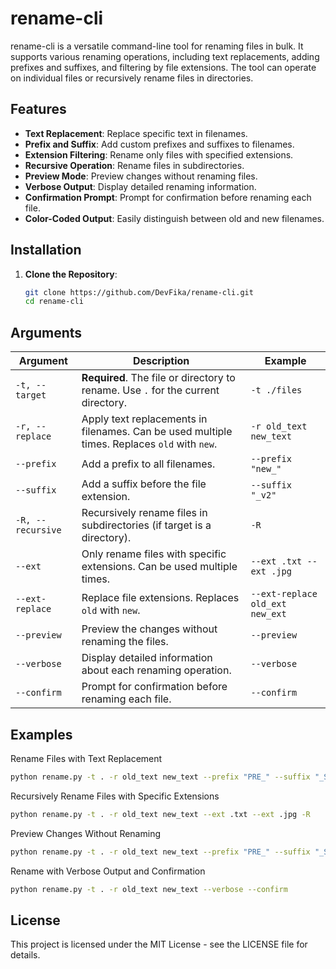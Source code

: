 # rename-cli

rename-cli is a versatile command-line tool for renaming files in bulk. It supports various renaming operations, including text replacements, adding prefixes and suffixes, and filtering by file extensions. The tool can operate on individual files or recursively rename files in directories.

## Features

- **Text Replacement**: Replace specific text in filenames.
- **Prefix and Suffix**: Add custom prefixes and suffixes to filenames.
- **Extension Filtering**: Rename only files with specified extensions.
- **Recursive Operation**: Rename files in subdirectories.
- **Preview Mode**: Preview changes without renaming files.
- **Verbose Output**: Display detailed renaming information.
- **Confirmation Prompt**: Prompt for confirmation before renaming each file.
- **Color-Coded Output**: Easily distinguish between old and new filenames.

## Installation

1. **Clone the Repository**:
   ```bash
   git clone https://github.com/DevFika/rename-cli.git
   cd rename-cli

## Arguments

| Argument             | Description                                                                                       | Example                                             |
|----------------------|---------------------------------------------------------------------------------------------------|-----------------------------------------------------|
| `-t, --target`        | **Required**. The file or directory to rename. Use `.` for the current directory.                 | `-t ./files`                                        |
| `-r, --replace`       | Apply text replacements in filenames. Can be used multiple times. Replaces `old` with `new`.       | `-r old_text new_text`                              |
| `--prefix`            | Add a prefix to all filenames.                                                                    | `--prefix "new_"`                                   |
| `--suffix`            | Add a suffix before the file extension.                                                           | `--suffix "_v2"`                                    |
| `-R, --recursive`     | Recursively rename files in subdirectories (if target is a directory).                            | `-R`                                                |
| `--ext`               | Only rename files with specific extensions. Can be used multiple times.                            | `--ext .txt --ext .jpg`                             |
| `--ext-replace`       | Replace file extensions. Replaces `old` with `new`.                                           | `--ext-replace old_ext new_ext`                             |
| `--preview`           | Preview the changes without renaming the files.                                                   | `--preview`                                         |
| `--verbose`           | Display detailed information about each renaming operation.                                       | `--verbose`                                         |
| `--confirm`           | Prompt for confirmation before renaming each file.                                                | `--confirm`                                         |


## Examples

Rename Files with Text Replacement
```bash
python rename.py -t . -r old_text new_text --prefix "PRE_" --suffix "_SUF"
```

Recursively Rename Files with Specific Extensions
```bash
python rename.py -t . -r old_text new_text --ext .txt --ext .jpg -R
```
Preview Changes Without Renaming
```bash
python rename.py -t . -r old_text new_text --prefix "PRE_" --suffix "_SUF" --preview
```
Rename with Verbose Output and Confirmation
```bash
python rename.py -t . -r old_text new_text --verbose --confirm
```

## License
This project is licensed under the MIT License - see the LICENSE file for details.